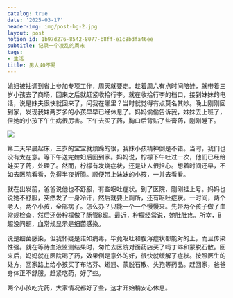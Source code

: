 ```yaml
---
catalog: true
date: '2025-03-17'
header-img: img/post-bg-2.jpg
layout: post
notion_id: 1b97d276-8542-8077-b8ff-e1c8bdfa46ee
subtitle: 记录一个凌乱的周末
tags:
- 生活
title: 男人40不易
---
```


媳妇被抽调到省上参加专项工作，周天就要走。趁着周六有点时间陪娃，就带着三岁小孩去了商场，回来之后就赶紧收拾行李。就在收拾行李的档口，接到妹妹的电话，说是妹夫很快就回来了，问我在哪里？当时就觉得有点莫名其妙。晚上刚刚回到家，发现我妹两岁多的小孩早早已经休息了。妈妈偷偷告诉我，妹妹去上班了，但她的小孩下午生病很厉害。下午去买了药，胸口后背贴了些膏药，刚刚睡下。


![](https://prod-files-secure.s3.us-west-2.amazonaws.com/5e11c35f-1dd6-416f-868e-8acb8013660f/642bf794-1914-4833-9208-a1e5018e1265/20250317174907.jpg?X-Amz-Algorithm=AWS4-HMAC-SHA256&X-Amz-Content-Sha256=UNSIGNED-PAYLOAD&X-Amz-Credential=ASIAZI2LB46656F2IEZ2%2F20250317%2Fus-west-2%2Fs3%2Faws4_request&X-Amz-Date=20250317T124317Z&X-Amz-Expires=3600&X-Amz-Security-Token=IQoJb3JpZ2luX2VjEO3%2F%2F%2F%2F%2F%2F%2F%2F%2F%2FwEaCXVzLXdlc3QtMiJIMEYCIQDcAbfhTTOSGofdNk8kSpylvB7Ff4JLIVTSBi%2BqDlFzxQIhAPU5%2FHy9%2Fpu8BQxj7gPr%2FQP98yEtxyfy%2FLJezQ4XXZ7rKv8DCEYQABoMNjM3NDIzMTgzODA1IgxIXWyb495dVZeKTTAq3ANpAqTF7FqcUjdCouBcjMSi2A6xMt%2F3y4m7nZlXqvClIGlL%2BwTO4GB%2FhcgdXVMi%2F%2BDJ52wJ9cGb5HnRhW51Sy1QSm7W6trxhyPpdjhIJLcXklIo6CeFU%2FcFUtW%2F9Hym4fD7xiezCK%2Byjqdt%2B6OAfBFp%2FNT8pJTI%2FPCIzoQRd0lMk19bwmB7mr93xH9leh%2BYX7g3MoR2SgGK5fQNo1kOQoZUJbRx7x%2FRLg7altY1jzSzyYpdlJcZr23TYUrq%2BJiAq9o9bsctNJs1ymy4NKTvnNALj0gKqUXVq4f7Mnj4rPBgGCLC4PrWEzawdbcr6aCN5sbUgMCpP261CmiVED8VANiiyPnk3fKBEhL8640eWEDRk3MyTJ3SLKHjQgaK0LKtRiy2Z6siJ2oDhRFHod8MxuC1%2BCqhDGrKF9M59pZ6pgC6K7y0VZxP%2FWe%2FZGpwDt4Ys%2BZ0yEOCi20YZl4HKSDWulJTViH915aZcu%2FLzJTdPtK4JHTOUzJ1qm%2FcivMNsKklwkhl5CJoY24HCI6RAmQteuc3m%2FK0F77JDTXr84mNq2xlyLoQQgq8x59G4cTGF6QSFfViTFeNsFERGi8rH5lSVKeX8sg3EUhvNzZAEBB%2BsFQeGXp8kRgfPW7kv9NjETDHqeC%2BBjqkAVCdBsvMnnBUP3ki20ibER544hzSIzuNZHUvjpvavksG0hp8Uf6PKIz09TYIrez0kpPPK7JuD6OFWTy0o2N9PHwcGUrhCfVWBhVHTIeLyb3WYov%2BY0h6H6RI1jOHlwyH260uGU5W%2FP0DQYJsWrvtp6%2BRywaEAeXNWGKmuL9Tm8%2FofTii2pNoKLiKLwj2lqm%2BHGLm0XqBn5UotsamI%2BOvbQldlWc6&X-Amz-Signature=458805e85f1adda7baf5ed1cf4a1d19c6bcaf4396022fa78aa17ada00f5a8ca2&X-Amz-SignedHeaders=host&x-id=GetObject)


第二天早晨起床，三岁的宝宝就烦躁的很，我妹小孩精神倒是不错。当时，我们也没有太在意。等下午送完媳妇后回到家。妈妈说，柠檬下午吐过一次，他们已经给娃买了药，处理了。然而，柠檬有发烧症状，还是让人很担心。想着时间还早，不如去医院看看，免得半夜折腾。顺便带上妹妹的小孩，一并去看看。





就在出发前，爸爸说他也不舒服，有些呕吐症状。到了医院，刚刚挂上号。妈妈也说她不舒服，突然发了一身冷汗，然后就要上厕所，还有呕吐症状。一时间，两个老人，两个小孩，全部病了。怎么办？只能一个一个慢慢来。先带两个孩子做了血常规检查，然后还带柠檬做了肠管B超。最近，柠檬经常说，她肚肚疼。所幸，B超没问题，血常规显示是细菌感染。





说是细菌感染，但我怀疑是诺如病毒，毕竟呕吐和腹泻症状都能对的上，而且传染性强。就在等待血液监测结果时，匆忙去医院对面药店买了吗丁啉和蒙脱石散。回来后，妈妈就在医院喝了药，效果倒是意外的好，很快就缓解了症状。按照医生的处方，回家路上给小孩买了布洛芬、翅翘、蒙脱石散、头孢等药品。赶回家，爸爸身体正不舒服。赶紧吃药，好了些。





两个小孩吃完药，大家情况都好了些，这才开始稍安心休息。